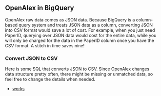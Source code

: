 ## OpenAlex in BigQuery
OpenAlex raw data comes as JSON data.
Because BigQuery is a column-based query system and treats JSON data as a column, converting JSON into CSV format would save a lot of cost.
For example, when you just need PaperID, querying over JSON data would cost for the entire data, while you will only be charged for the data in the PaperID column once you have the CSV format. 
A stitch in time saves nine!

### Convert JSON to CSV
Here is some SQL that converts JSON to CSV. Since OpenAlex changes data structure pretty often, there might be missing or unmatched data, so feel free to change the details when needed. 

- [works](https://github.com/Keygoksmg/Notes/blob/main/BigQuery/OpenAlex/work.sql)
